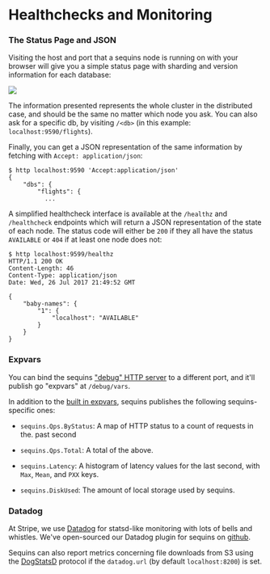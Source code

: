 # Healthchecks and Monitoring

### The Status Page and JSON

Visiting the host and port that a sequins node is running on with your browser
will give you a simple status page with sharding and version information for
each database:

![](status.png)

The information presented represents the whole cluster in the distributed case,
and should be the same no matter which node you ask. You can also ask for a
specific db, by visiting `/<db>` (in this example: `localhost:9590/flights`).

Finally, you can get a JSON representation of the same information by fetching
with `Accept: application/json`:

    $ http localhost:9590 'Accept:application/json'
    {
        "dbs": {
            "flights": {
              ...

A simplified healthcheck interface is available at the `/healthz` and
`/healthcheck` endpoints which will return a JSON representation of the state
of each node. The status code will either be `200` if they all have the status
`AVAILABLE` or `404` if at least one node does not:

    $ http localhost:9599/healthz
    HTTP/1.1 200 OK
    Content-Length: 46
    Content-Type: application/json
    Date: Wed, 26 Jul 2017 21:49:52 GMT
 
    {
        "baby-names": {
            "1": {
                "localhost": "AVAILABLE"
            }
        }
    }

### Expvars

You can bind the sequins ["debug" HTTP
server](../x-1-configuration-reference/README.md#debug) to a different port, and
it'll publish go "expvars" at `/debug/vars`.

In addition to the [built in expvars][goexpvar], sequins publishes the following
sequins-specific ones:

 - `sequins.Qps.ByStatus`: A map of HTTP status to a count of requests in the.
   past second

 - `sequins.Qps.Total`: A total of the above.

 - `sequins.Latency`: A histogram of latency values for the last second, with
   `Max`, `Mean`, and `PXX` keys.

 - `sequins.DiskUsed`: The amount of local storage used by sequins.

[goexpvar]: https://golang.org/pkg/expvar/

### Datadog

At Stripe, we use [Datadog][datadog] for statsd-like monitoring with lots of
bells and whistles. We've open-sourced our Datadog plugin for sequins on
[github][ddcheck].

Sequins can also report metrics concerning file downloads from S3 using the
[DogStatsD][dogstatsd] protocol if the `datadog.url` (by default
`localhost:8200`) is set.

[datadog]: https://www.datadoghq.com/
[ddcheck]: https://github.com/stripe/datadog-checks/blob/master/checks.d/sequins.py
[dogstatsd]: https://docs.datadoghq.com/guides/dogstatsd/
